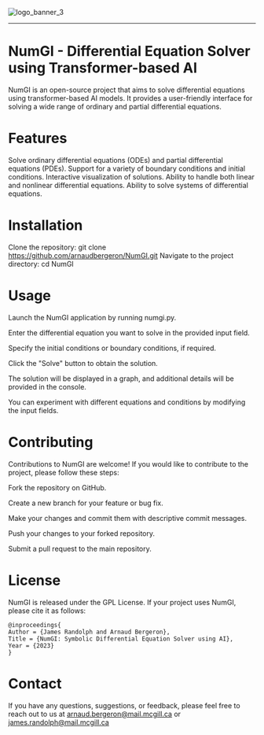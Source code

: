 ![logo_banner_3](https://github.com/arnaudbergeron/NumGI/assets/58529583/c23ba24c-5686-495b-89bb-1c3139290f9d)

-----------------

# NumGI - Differential Equation Solver using Transformer-based AI
NumGI is an open-source project that aims to solve differential equations using transformer-based AI models. It provides a user-friendly interface for solving a wide range of ordinary and partial differential equations.

# Features
Solve ordinary differential equations (ODEs) and partial differential equations (PDEs).
Support for a variety of boundary conditions and initial conditions.
Interactive visualization of solutions.
Ability to handle both linear and nonlinear differential equations.
Ability to solve systems of differential equations.

# Installation
Clone the repository:
git clone https://github.com/arnaudbergeron/NumGI.git
Navigate to the project directory:
cd NumGI

# Usage
Launch the NumGI application by running numgi.py.

Enter the differential equation you want to solve in the provided input field.

Specify the initial conditions or boundary conditions, if required.

Click the "Solve" button to obtain the solution.

The solution will be displayed in a graph, and additional details will be provided in the console.

You can experiment with different equations and conditions by modifying the input fields.

# Contributing
Contributions to NumGI are welcome! If you would like to contribute to the project, please follow these steps:

Fork the repository on GitHub.

Create a new branch for your feature or bug fix.

Make your changes and commit them with descriptive commit messages.

Push your changes to your forked repository.

Submit a pull request to the main repository.

# License
NumGI is released under the GPL License.
If your project uses NumGI, please cite it as follows:
```
@inproceedings{
Author = {James Randolph and Arnaud Bergeron},
Title = {NumGI: Symbolic Differential Equation Solver using AI},
Year = {2023}
}
```

# Contact
If you have any questions, suggestions, or feedback, please feel free to reach out to us at arnaud.bergeron@mail.mcgill.ca or james.randolph@mail.mcgill.ca
